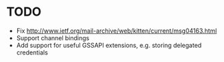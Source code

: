 # TODO

* Fix http://www.ietf.org/mail-archive/web/kitten/current/msg04163.html
* Support channel bindings
* Add support for useful GSSAPI extensions, e.g. storing delegated credentials

